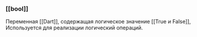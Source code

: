 ### [[bool]]
Переменная [[Dart]], содержащая логическое значение [[True и False]], 
Используется для реализации логический операций.